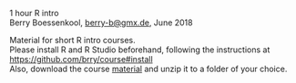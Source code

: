 1 hour R intro  
Berry Boessenkool, <berry-b@gmx.de>, June 2018

Material for short R intro courses.  
Please install R and R Studio beforehand, following the instructions at
<https://github.com/brry/course#install>  
Also, download the course [material](https://github.com/brry/hour/raw/master/Material/Rintro.zip) 
and unzip it to a folder of your choice.
